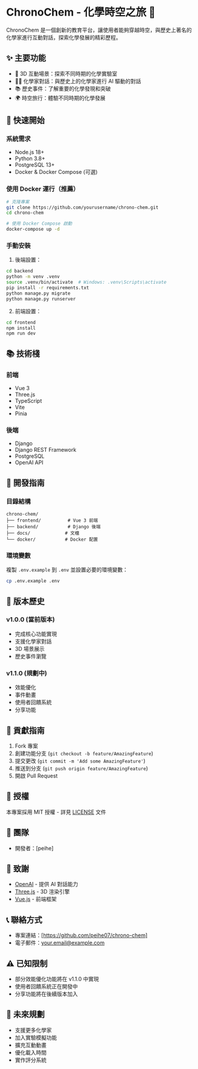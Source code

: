 # ChronoChem - 化學時空之旅 🌟

ChronoChem 是一個創新的教育平台，讓使用者能夠穿越時空，與歷史上著名的化學家進行互動對話，探索化學發展的精彩歷程。

## ✨ 主要功能

- 🧪 3D 互動場景：探索不同時期的化學實驗室
- 👨‍🔬 化學家對話：與歷史上的化學家進行 AI 驅動的對話
- 📚 歷史事件：了解重要的化學發現和突破
- 🌍 時空旅行：體驗不同時期的化學發展

## 🚀 快速開始

### 系統需求

- Node.js 18+
- Python 3.8+
- PostgreSQL 13+
- Docker & Docker Compose (可選)

### 使用 Docker 運行（推薦）

```bash
# 克隆專案
git clone https://github.com/yourusername/chrono-chem.git
cd chrono-chem

# 使用 Docker Compose 啟動
docker-compose up -d
```

### 手動安裝

1. 後端設置：
```bash
cd backend
python -m venv .venv
source .venv/bin/activate  # Windows: .venv\Scripts\activate
pip install -r requirements.txt
python manage.py migrate
python manage.py runserver
```

2. 前端設置：
```bash
cd frontend
npm install
npm run dev
```

## 📚 技術棧

### 前端
- Vue 3
- Three.js
- TypeScript
- Vite
- Pinia

### 後端
- Django
- Django REST Framework
- PostgreSQL
- OpenAI API

## 🔧 開發指南

### 目錄結構
```
chrono-chem/
├── frontend/          # Vue 3 前端
├── backend/           # Django 後端
├── docs/             # 文檔
└── docker/           # Docker 配置
```

### 環境變數
複製 `.env.example` 到 `.env` 並設置必要的環境變數：
```bash
cp .env.example .env
```

## 📝 版本歷史

### v1.0.0 (當前版本)
- 完成核心功能實現
- 支援化學家對話
- 3D 場景展示
- 歷史事件瀏覽

### v1.1.0 (規劃中)
- 效能優化
- 事件動畫
- 使用者回饋系統
- 分享功能

## 🤝 貢獻指南

1. Fork 專案
2. 創建功能分支 (`git checkout -b feature/AmazingFeature`)
3. 提交更改 (`git commit -m 'Add some AmazingFeature'`)
4. 推送到分支 (`git push origin feature/AmazingFeature`)
5. 開啟 Pull Request

## 📄 授權

本專案採用 MIT 授權 - 詳見 [LICENSE](LICENSE) 文件

## 👥 團隊

- 開發者：[peihe]

## 🙏 致謝

- [OpenAI](https://openai.com/) - 提供 AI 對話能力
- [Three.js](https://threejs.org/) - 3D 渲染引擎
- [Vue.js](https://vuejs.org/) - 前端框架

## 📞 聯絡方式

- 專案連結：[https://github.com/peihe07/chrono-chem]
- 電子郵件：your.email@example.com

## ⚠️ 已知限制

- 部分效能優化功能將在 v1.1.0 中實現
- 使用者回饋系統正在開發中
- 分享功能將在後續版本加入

## 🔮 未來規劃

- 支援更多化學家
- 加入實驗模擬功能
- 擴充互動動畫
- 優化載入時間
- 實作評分系統